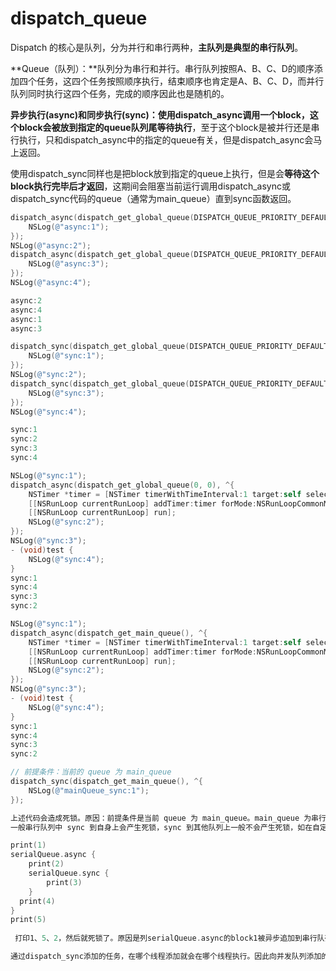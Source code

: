 # dispatch_queue

Dispatch 的核心是队列，分为并行和串行两种，**主队列是典型的串行队列**。

**Queue（队列）：**队列分为串行和并行。串行队列按照A、B、C、D的顺序添加四个任务，这四个任务按照顺序执行，结束顺序也肯定是A、B、C、D，而并行队列同时执行这四个任务，完成的顺序因此也是随机的。

**异步执行(async)和同步执行(sync)：**使用dispatch_async调用一个block，这个block会被放到**指定的queue队列尾等待执行**，至于这个block是被并行还是串行执行，只和dispatch_async中的指定的queue有关，但是dispatch_async会马上返回。

使用dispatch_sync同样也是把block放到指定的queue上执行，但是会**等待这个block执行完毕后才返回**，这期间会阻塞当前运行调用dispatch_async或dispatch_sync代码的queue（通常为main_queue）直到sync函数返回。

```objective-c
dispatch_async(dispatch_get_global_queue(DISPATCH_QUEUE_PRIORITY_DEFAULT, 0), ^{
    NSLog(@"async:1");
});
NSLog(@"async:2");
dispatch_async(dispatch_get_global_queue(DISPATCH_QUEUE_PRIORITY_DEFAULT, 0), ^{
    NSLog(@"async:3");
});
NSLog(@"async:4");

async:2
async:4
async:1
async:3
```

```objectivec
dispatch_sync(dispatch_get_global_queue(DISPATCH_QUEUE_PRIORITY_DEFAULT, 0), ^{
    NSLog(@"sync:1");
});
NSLog(@"sync:2");
dispatch_sync(dispatch_get_global_queue(DISPATCH_QUEUE_PRIORITY_DEFAULT, 0), ^{
    NSLog(@"sync:3");
});
NSLog(@"sync:4");

sync:1
sync:2
sync:3
sync:4
```

```objective-c
NSLog(@"sync:1");
dispatch_async(dispatch_get_global_queue(0, 0), ^{
    NSTimer *timer = [NSTimer timerWithTimeInterval:1 target:self selector:@selector(test) userInfo:nil repeats:NO];
    [[NSRunLoop currentRunLoop] addTimer:timer forMode:NSRunLoopCommonModes];
    [[NSRunLoop currentRunLoop] run];
    NSLog(@"sync:2");
});
NSLog(@"sync:3");
- (void)test {
    NSLog(@"sync:4");
}
sync:1
sync:4
sync:3
sync:2
```

```objective-c
NSLog(@"sync:1");
dispatch_async(dispatch_get_main_queue(), ^{
    NSTimer *timer = [NSTimer timerWithTimeInterval:1 target:self selector:@selector(test) userInfo:nil repeats:NO];
    [[NSRunLoop currentRunLoop] addTimer:timer forMode:NSRunLoopCommonModes];
    [[NSRunLoop currentRunLoop] run];
    NSLog(@"sync:2");
});
NSLog(@"sync:3");
- (void)test {
    NSLog(@"sync:4");
}
sync:1
sync:4
sync:3
sync:2
```

```objectivec
// 前提条件：当前的 queue 为 main_queue
dispatch_sync(dispatch_get_main_queue(), ^{
    NSLog(@"mainQueue_sync:1");
});

上述代码会造成死锁。原因：前提条件是当前 queue 为 main_queue。main_queue 为串行队列，在当前 queue 上调用 sync 函数。需要执行的 block 被放到当前 queue 的队尾等待被执行，因为这是一个串行的 queue，调用 sync 函数会阻塞当前队列，等待 block 被执行->这个 block 一直不会被执行-> sync 函数一直不返回，所以当前 queue 就被阻塞了，造成了死锁。
一般串行队列中 sync 到自身上会产生死锁，sync 到其他队列上一般不会产生死锁，如在自定义 queue 中 sync main_queue，等到 main_queue 执行完毕再继续执行操作。
```

```objective-c
print(1)
serialQueue.async {
    print(2)
    serialQueue.sync {
        print(3)
    }
  print(4)
}
print(5)
  
 打印1、5、2，然后就死锁了。原因是列serialQueue.async的block1被异步追加到串行队列上后，开始执行，这个block1中又被同步追加了一个block2，此时serialQueue被阻塞，等待block2执行完毕，但是block1还未执行完毕，由于是串行队列，block只能按照追加的先后顺序一个一个执行：线程被阻塞->block1停止执行->block2等block1执行完毕->因此就造成了死锁。

通过dispatch_sync添加的任务，在哪个线程添加就会在哪个线程执行。因此向并发队列添加的任务，没有开启新线程，而是在主线程执行的
```

